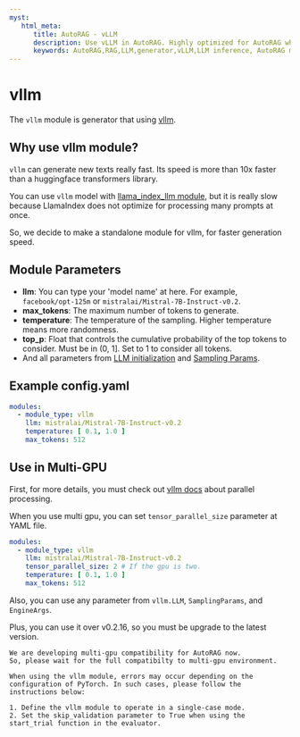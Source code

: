 ```yaml
---
myst:
   html_meta:
      title: AutoRAG - vLLM
      description: Use vLLM in AutoRAG. Highly optimized for AutoRAG when you use local model on GPU.
      keywords: AutoRAG,RAG,LLM,generator,vLLM,LLM inference, AutoRAG multi gpu
---
```

# vllm

The `vllm` module is generator that using [vllm](https://blog.vllm.ai/2023/06/20/vllm.html).

## Why use vllm module?

`vllm` can generate new texts really fast. Its speed is more than 10x faster than a huggingface transformers library.

You can use `vllm` model with [llama_index_llm module](./llama_index_llm.md), but it is really slow because LlamaIndex
does not optimize for processing many prompts at once.

So, we decide to make a standalone module for vllm, for faster generation speed.

## **Module Parameters**

- **llm**: You can type your 'model name' at here. For example, `facebook/opt-125m`
  or `mistralai/Mistral-7B-Instruct-v0.2`.
- **max_tokens**: The maximum number of tokens to generate.
- **temperature**: The temperature of the sampling. Higher temperature means more randomness.
- **top_p**: Float that controls the cumulative probability of the top tokens to consider. Must be in (0, 1]. Set to 1
  to consider all tokens.
- And all parameters
  from [LLM initialization](https://github.com/vllm-project/vllm/blob/main/vllm/entrypoints/llm.py#L14)
  and [Sampling Params](https://github.com/vllm-project/vllm/blob/main/vllm/sampling_params.py#L25).

## **Example config.yaml**

```yaml
modules:
  - module_type: vllm
    llm: mistralai/Mistral-7B-Instruct-v0.2
    temperature: [ 0.1, 1.0 ]
    max_tokens: 512
```

## Use in Multi-GPU

First, for more details,
you must check out [vllm docs](https://docs.vllm.ai/en/latest/serving/distributed_serving.html) about parallel processing.

When you use multi gpu, you can set `tensor_parallel_size` parameter at YAML file.

```yaml
modules:
  - module_type: vllm
    llm: mistralai/Mistral-7B-Instruct-v0.2
    tensor_parallel_size: 2 # If the gpu is two.
    temperature: [ 0.1, 1.0 ]
    max_tokens: 512
```

Also, you can use any parameter from `vllm.LLM`, `SamplingParams`, and `EngineArgs`.

Plus, you can use it over v0.2.16, so you must be upgrade to the latest version.

```{warning}
We are developing multi-gpu compatibility for AutoRAG now.
So, please wait for the full compatibilty to multi-gpu environment.
```
```{warning}
When using the vllm module, errors may occur depending on the configuration of PyTorch. In such cases, please follow the instructions below:

1. Define the vllm module to operate in a single-case mode.
2. Set the skip_validation parameter to True when using the start_trial function in the evaluator.
```
